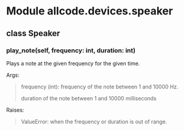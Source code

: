 # Module allcode.devices.speaker

## class Speaker

### play_note(self, frequency: int, duration: int)

Plays a note at the given frequency for the given time.

Args:
>frequency (int): frequency of the note between 1 and 10000 Hz.
>
>duration of the note between 1 and 10000 milliseconds

Raises:
>ValueError: when the frequency or duration is out of range.
